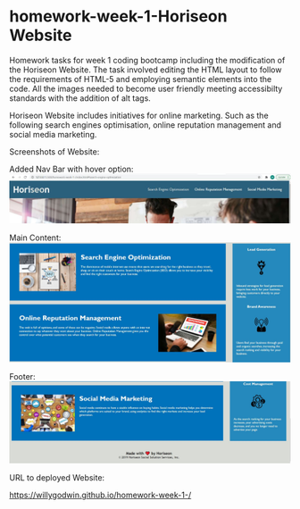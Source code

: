 # homework-week-1-Horiseon Website

Homework tasks for week 1 coding bootcamp including the modification of the Horiseon Website. The task involved editing the HTML layout to follow the requirements of HTML-5 and employing semantic elements into the code. All the images needed to become user friendly meeting accessibilty standards with the addition of alt tags. 

Horiseon Website includes initiatives for online marketing. Such as the following search engines optimisation, online reputation management and social media marketing. 

Screenshots of Website:

Added Nav Bar with hover option:
![Alt text](/assets/screenshots/navbar.JPG?raw=true "Navbar")

Main Content:
![Alt text](/assets/screenshots/maincontent.JPG?raw=true "Maincontent")

Footer:
![Alt text](/assets/screenshots/maincontent-footer.JPG?raw=true "Footer")

URL to deployed Website: 

https://willygodwin.github.io/homework-week-1-/


